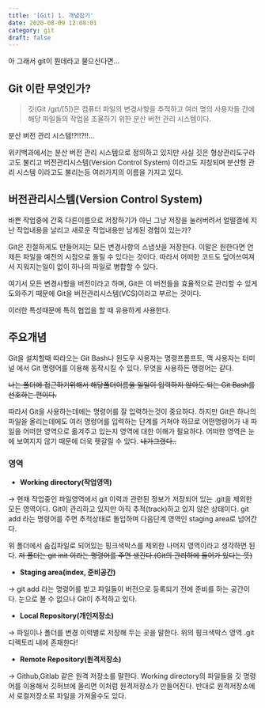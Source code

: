 ```yaml
---
title: '[Git] 1. 개념잡기'
date: 2020-08-09 12:08:01
category: git
draft: false
---
```


아 그래서 git이 뭔데라고 물으신다면...

## Git 이란 무엇인가?

> 깃(Git /ɡɪt/[5])은 컴퓨터 파일의 변경사항을 추적하고 여러 명의 사용자들 간에 해당 파일들의 작업을 조율하기 위한 분산 버전 관리 시스템이다.

분산 버전 관리 시스템!?!!?!!...

위키백과에서는 분산 버전 관리 시스템으로 정의하고 있지만 사실 깃은 형상관리도구라고도 불리고 버전관리시스템(Version Control System) 이라고도 지칭되며 분산형 관리 시스템 이라고도 불리는등 여러가지의 이름을 가지고 있다.

## 버전관리시스템(Version Control System)

바쁜 작업중에 간혹 다른이름으로 저장하기가 아닌 그냥 저장을 눌러버려서 얼떨결에 지난 작업내용을 날리고 새로운 작업내용만 남게된 경험이 있는가?

Git은 친절하게도 만들어지는 모든 변경사항의 스냅샷을 저장한다. 이말은 원한다면 언제든 파일을 예전의 시점으로 돌릴 수 있다는 것이다. 따라서 어떠한 코드도 덮어쓰여져서 지워지는일이 없이 하나의 파일로 병합할 수 있다.

여기서 모든 변경사항을 버전이라고 하며, Git은 이 버전들을 효율적으로 관리할 수 있게 도와주기 때문에 Git을 버전관리시스템(VCS)이라고 부르는 것이다.

이러한 특성때문에 특히 협업을 할 때 유용하게 사용한다.

## 주요개념

Git을 설치할때 따라오는 Git Bash나 윈도우 사용자는 명령프롬프트, 맥 사용자는 터미널 에서 Git 명령어를 이용해 동작시킬 수 있다. 무엇을 사용하든 명령어는 같다.

~~나는 폴더에 접근하기위해서 해당폴더이름을 일일이 입력하지 않아도 되는 Git Bash를 선호하는 편이다.~~

따라서 Git을 사용하는데에는 명령어를 잘 입력하는것이 중요하다. 하지만 Git은 하나의 파일을 올리는데에도 여러 명령어를 입력하는 단계를 거쳐야 하므로 어떤명령어가 내 파일을 어떠한 영역으로 옮겨주고 있는지 영역에 대한 이해가 필요하다. 어떠한 영역은 눈에 보여지지 않기 때문에 더욱 헷갈릴 수 있다. ~~내가그랬다..~~

### 영역

- **Working directory(작업영역)**

→ 현재 작업중인 파일영역에서 git 이력과 관련된 정보가 저장되어 있는 .git을 제외한 모든 영역이다. Git이 관리하고 있지만 아직 추적(track)하고 있지 않은 상태이다. git add 라는 명령어를 주면 추적상태로 돌입하며 다음단계 영역인 staging area로 넘어간다.

위 폴더에서 숨김파일로 되어있는 핑크색박스를 제외한 나머지 영역이라고 생각하면 된다. ~~저 폴더는 git init 이라는 명령어를 주면 생긴다.(Git의 관리하에 들어가 있다는 뜻)~~

- **Staging area(index, 준비공간)**

→ git add 라는 명령어를 받고 파일들이 버전으로 등록되기 전에 준비를 하는 공간이다. 눈으로 볼 수 없으나 Git이 추적하고 있다.

- **Local Repository(개인저장소)**

→ 파일이나 폴더를 변경 이력별로 저장해 두는 곳을 말한다. 위의 핑크색박스 영역 .git 디렉토리 내에 존재한다!

- **Remote Repository(원격저장소)**

→ Github,Gitlab 같은 원격 저장소를 말한다. Working directory의 파일들을 깃 명령어를 이용해서 깃허브에 올리면 이처럼 원격저장소가 만들어진다. 반대로 원격저장소에서 로컬저장소로 파일을 가져올수도 있다.
